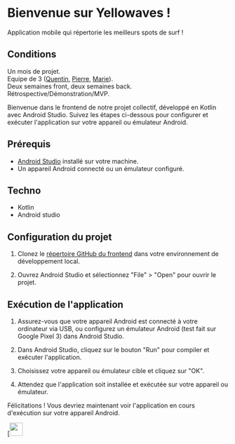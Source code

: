 # Bienvenue sur Yellowaves !  
Application mobile qui répertorie les meilleurs spots de surf !

## Conditions  
Un mois de projet.  
Equipe de 3 ([Quentin](https://www.linkedin.com/in/quentin-kerzerho/), [Pierre](https://www.linkedin.com/in/pierre-girard-468214246/), [Marie](https://www.linkedin.com/in/marie-c-97665394/)).  
Deux semaines front, deux semaines back.  
Rétrospective/Démonstration/MVP.  

Bienvenue dans le frontend de notre projet collectif, développé en Kotlin avec Android Studio. Suivez les étapes ci-dessous pour configurer et exécuter l'application sur votre appareil ou émulateur Android.

## Prérequis

- [Android Studio](https://developer.android.com/studio) installé sur votre machine.
- Un appareil Android connecté ou un émulateur configuré.

## Techno  
- Kotlin
- Android studio
  
## Configuration du projet

1. Clonez le [répertoire GitHub du frontend](https://github.com/adatechschool/projet-collectif-mobile-front-yellowaves) dans votre environnement de développement local.

2. Ouvrez Android Studio et sélectionnez "File" > "Open" pour ouvrir le projet.

## Exécution de l'application

1. Assurez-vous que votre appareil Android est connecté à votre ordinateur via USB, ou configurez un émulateur Android (test fait sur Google Pixel 3) dans Android Studio.

2. Dans Android Studio, cliquez sur le bouton "Run" pour compiler et exécuter l'application.

3. Choisissez votre appareil ou émulateur cible et cliquez sur "OK".

4. Attendez que l'application soit installée et exécutée sur votre appareil ou émulateur.

Félicitations ! Vous devriez maintenant voir l'application en cours d'exécution sur votre appareil Android.

[<img src="https://media1.tenor.com/m/yUrIeVC7I_EAAAAC/brice-de-nice-jean-dujardin.gif" width="30">


